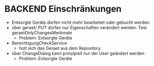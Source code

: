 BACKEND Einschränkungen
=======================

- Entsorgte Geräte dürfen nicht mehr bearbeitet oder gebucht werden
- über geraet/ PUT dürfen nur Eigenschaften verändert werden: Test geraetOnlyChangesMerkmale
	- Problem: Entsorgte Geräte
- BerechtigungCheckService
	- holt sich das Geraet aus dem Repository
- über ChangeDialog kann prinzipiell nur der User geändert werden
	- Problem: Entsorgte Geräte